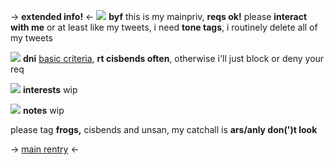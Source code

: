 -> **extended info!** <-
![](https://gnome.crd.co/assets/images/bunnysb/3e752aae.gif?v=c8c402ea) **byf**
this is my mainpriv, **reqs ok!** please **interact with me** or at least like my tweets, i need **tone tags**, i routinely delete all of my tweets 

![](https://gnome.crd.co/assets/images/bunnysb/e9c3a5eb.gif?v=c8c402ea) **dni** 
[basic criteria](https://listography.com/dni), **rt cisbends often**, otherwise i'll just block or deny your req

![](https://gnome.crd.co/assets/images/bunnysb/a374b502.gif?v=c8c402ea) **interests**
wip

![](https://gnome.crd.co/assets/images/bunnysb/10f4091d.gif?v=c8c402ea) **notes**
wip

please tag **frogs,** cisbends and unsan, my catchall is **ars/anly don(')t look** 

-> [main rentry](https://rentry.co/tama) <-